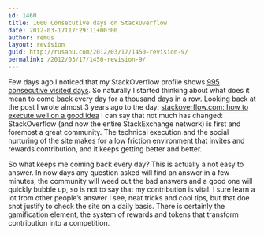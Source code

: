 ```yaml
---
id: 1460
title: 1000 Consecutive days on StackOverflow
date: 2012-03-17T17:29:11+00:00
author: remus
layout: revision
guid: http://rusanu.com/2012/03/17/1450-revision-9/
permalink: /2012/03/17/1450-revision-9/
---
```

Few days ago I noticed that my StackOverflow profile shows [995 consecutive visited days](http://stackoverflow.com/users/105929/remus-rusanu). So naturally I started thinking about what does it mean to come back every day for a thousand days in a row. Looking back at the post I wrote almost 3 years ago to the day: [stackoverflow.com: how to execute well on a good idea](http://rusanu.com/2009/05/18/stackoverflowcom-how-to-execute-well-on-a-good-idea/) I can say that not much has changed: StackOverflow (and now the entire StackExchange network) is first and foremost a great community. The technical execution and the social nurturing of the site makes for a low friction environment that invites and rewards contribution, and it keeps getting better and better.

So what keeps me coming back every day? This is actually a not easy to answer. In now days any question asked will find an answer in a few minutes, the community will weed out the bad answers and a good one will quickly bubble up, so is not to say that my contribution is vital. I sure learn a lot from other people&#8217;s answer I see, neat tricks and cool tips, but that doe snot justify to check the site on a daily basis. There is certainly the gamification element, the system of rewards and tokens that transform contribution into a competition.